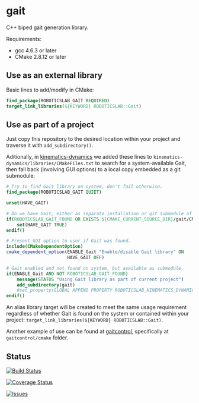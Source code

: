 # gait

C++ biped gait generation library.

Requirements:

* gcc 4.6.3 or later
* CMake 2.8.12 or later

## Use as an external library

Basic lines to add/modify in CMake:

```cmake
find_package(ROBOTICSLAB_GAIT REQUIRED)
target_link_libraries(${KEYWORD} ROBOTICSLAB::Gait)
```

## Use as part of a project

Just copy this repository to the desired location within your project and traverse it with `add_subdirectory()`.

Aditionally, in [kinematics-dynamics](https://github.com/roboticslab-uc3m/kinematics-dynamics) we added these lines to `kinematics-dynamics/libraries/CMakeFiles.txt` to search for a system-available Gait, then fall back (involving GUI options) to a local copy embedded as a git submodule:

```cmake
# Try to find Gait library on system, don't fail otherwise.
find_package(ROBOTICSLAB_GAIT QUIET)

unset(HAVE_GAIT)

# Do we have Gait, either as separate installation or git submodule of current project?
if(ROBOTICSLAB_GAIT_FOUND OR EXISTS ${CMAKE_CURRENT_SOURCE_DIR}/gait/CMakeLists.txt)
    set(HAVE_GAIT TRUE)
endif()

# Present GUI option to user if Gait was found.
include(CMakeDependentOption)
cmake_dependent_option(ENABLE_Gait "Enable/disable Gait library" ON
                       HAVE_GAIT OFF)

# Gait enabled and not found on system, but available as submodule.
if(ENABLE_Gait AND NOT ROBOTICSLAB_GAIT_FOUND)
    message(STATUS "Using Gait library as part of current project")
    add_subdirectory(gait)
    #set_property(GLOBAL APPEND PROPERTY ROBOTICSLAB_KINEMATICS_DYNAMICS_TARGETS Gait)
endif()
```

An alias library target will be created to meet the same usage requirement regardless of whether Gait is found on the system or contained within your project: `target_link_libraries(${KEYWORD} ROBOTICSLAB::Gait)`.

Another example of use can be found at [gaitcontrol](https://github.com/roboticslab-uc3m/gaitcontrol), specifically at `gaitcontrol/cmake` folder.

## Status

[![Build Status](https://travis-ci.com/roboticslab-uc3m/gait.svg?branch=master)](https://travis-ci.com/roboticslab-uc3m/gait)

[![Coverage Status](https://coveralls.io/repos/github/roboticslab-uc3m/gait/badge.svg)](https://coveralls.io/github/roboticslab-uc3m/gait)

[![Issues](https://img.shields.io/github/issues/roboticslab-uc3m/gait.svg?label=Issues)](https://github.com/roboticslab-uc3m/gait/issues)


